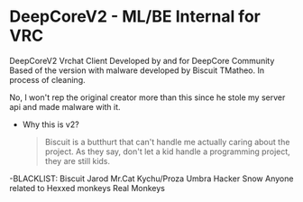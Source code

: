 # DeepCoreV2 - ML/BE Internal for VRC
DeepCoreV2 Vrchat Client Developed by and for DeepCore Community
Based of the version with malware developed by Biscuit TMatheo.
In process of cleaning.

No, I won't rep the original creator more than this since he stole my server api and made malware with it.

- Why this is v2?
  > Biscuit is a butthurt that can't handle me actually caring about the project. As they say, don't let a kid handle a programming project, they are still kids.

-BLACKLIST:
Biscuit
Jarod
Mr.Cat
Kychu/Proza
Umbra
Hacker
Snow
Anyone related to Hexxed monkeys
Real Monkeys



